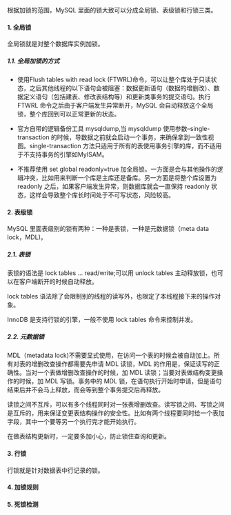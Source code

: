根据加锁的范围，MySQL 里面的锁大致可以分成全局锁、表级锁和行锁三类。

#### 1. 全局锁

全局锁就是对整个数据库实例加锁。

##### 1.1. 全局加锁的方式

* 使用Flush tables with read lock (FTWRL)命令，可以让整个库处于只读状态，之后其他线程的以下语句会被阻塞：数据更新语句（数据的增删改）、数据定义语句（包括建表、修改表结构等）和更新类事务的提交语句。执行 FTWRL 命令之后由于客户端发生异常断开，MySQL 会自动释放这个全局锁，整个库回到可以正常更新的状态。

* 官方自带的逻辑备份工具 mysqldump,当 mysqldump 使用参数–single-transaction 的时候，导数据之前就会启动一个事务，来确保拿到一致性视图。single-transaction 方法只适用于所有的表使用事务引擎的库，而不适用于不支持事务的引擎如MyISAM。
* 不推荐使用 set global readonly=true 加全局锁。一方面是会与其他操作的逻辑冲突，比如用来判断一个库是主库还是备库。另一方面是将整个库设置为 readonly 之后，如果客户端发生异常，则数据库就会一直保持 readonly 状态，这样会导致整个库长时间处于不可写状态，风险较高。

#### 2. 表级锁

MySQL 里面表级别的锁有两种：一种是表锁，一种是元数据锁（meta data lock，MDL)。

##### 2.1. 表锁

表锁的语法是 lock tables … read/write;可以用 unlock tables 主动释放锁，也可以在客户端断开的时候自动释放。

lock tables 语法除了会限制别的线程的读写外，也限定了本线程接下来的操作对象。

InnoDB 是支持行锁的引擎，一般不使用 lock tables 命令来控制并发。

##### 2.2. 元数据锁

MDL（metadata lock)不需要显式使用，在访问一个表的时候会被自动加上。所有对表的增删改查操作都需要先申请 MDL 读锁，MDL 的作用是，保证读写的正确性。当对一个表做增删改查操作的时候，加 MDL 读锁；当要对表做结构变更操作的时候，加 MDL 写锁。事务中的 MDL 锁，在语句执行开始时申请，但是语句结束后并不会马上释放，而会等到整个事务提交后再释放。

读锁之间不互斥，可以有多个线程同时对一张表增删改查。读写锁之间、写锁之间是互斥的，用来保证变更表结构操作的安全性。比如有两个线程要同时给一个表加字段，其中一个要等另一个执行完才能开始执行。

在做表结构更新时，一定要多加小心，防止锁住查询和更新。

#### 3. 行锁

行锁就是针对数据表中行记录的锁。

#### 4. 加锁规则

#### 5. 死锁检测



